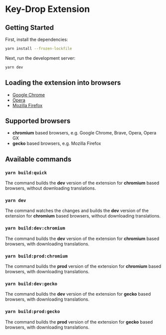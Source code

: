# Key-Drop Extension

## Getting Started

First, install the dependencies:

```bash
yarn install --frozen-lockfile
```
Next, run the development server:
```bash
yarn dev
```
## Loading the extension into browsers
- [Google Chrome](https://developer.chrome.com/docs/extensions/mv3/getstarted/development-basics/#load-unpacked)
- [Opera](https://dev.opera.com/extensions/basics/)
- [Mozilla Firefox](https://developer.mozilla.org/en-US/docs/Mozilla/Add-ons/WebExtensions/Your_first_WebExtension#installing)

## Supported browsers
- **chromium** based browsers, e.g. Google Chrome, Brave, Opera, Opera GX
- **gecko** based browsers, e.g. Mozilla Firefox

## Available commands

### `yarn build:quick`
The command builds the **dev** version of the extension for **chromium** based browsers, without downloading translations.

### `yarn dev`
The command watches the changes and builds the **dev** version of the extension for **chromium** based browsers, without downloading translations.

### `yarn build:dev:chromium`
The command builds the **dev** version of the extension for **chromium** based browsers, with downloading translations.

### `yarn build:prod:chromium`
The command builds the **prod** version of the extension for **chromium** based browsers, with downloading translations.

### `yarn build:dev:gecko`
The command builds the **dev** version of the extension for **gecko** based browsers, with downloading translations.

### `yarn build:prod:gecko`
The command builds the **prod** version of the extension for **gecko** based browsers, with downloading translations.
